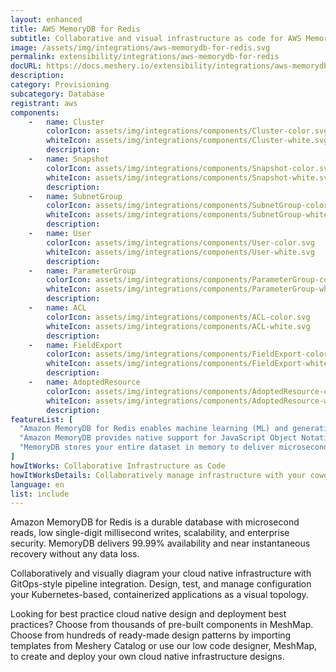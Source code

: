 ```yaml
---
layout: enhanced
title: AWS MemoryDB for Redis
subtitle: Collaborative and visual infrastructure as code for AWS MemoryDB for Redis
image: /assets/img/integrations/aws-memorydb-for-redis.svg
permalink: extensibility/integrations/aws-memorydb-for-redis
docURL: https://docs.meshery.io/extensibility/integrations/aws-memorydb-controller
description: 
category: Provisioning
subcategory: Database
registrant: aws
components: 
	-	name: Cluster
		colorIcon: assets/img/integrations/components/Cluster-color.svg
		whiteIcon: assets/img/integrations/components/Cluster-white.svg
		description: 
	-	name: Snapshot
		colorIcon: assets/img/integrations/components/Snapshot-color.svg
		whiteIcon: assets/img/integrations/components/Snapshot-white.svg
		description: 
	-	name: SubnetGroup
		colorIcon: assets/img/integrations/components/SubnetGroup-color.svg
		whiteIcon: assets/img/integrations/components/SubnetGroup-white.svg
		description: 
	-	name: User
		colorIcon: assets/img/integrations/components/User-color.svg
		whiteIcon: assets/img/integrations/components/User-white.svg
		description: 
	-	name: ParameterGroup
		colorIcon: assets/img/integrations/components/ParameterGroup-color.svg
		whiteIcon: assets/img/integrations/components/ParameterGroup-white.svg
		description: 
	-	name: ACL
		colorIcon: assets/img/integrations/components/ACL-color.svg
		whiteIcon: assets/img/integrations/components/ACL-white.svg
		description: 
	-	name: FieldExport
		colorIcon: assets/img/integrations/components/FieldExport-color.svg
		whiteIcon: assets/img/integrations/components/FieldExport-white.svg
		description: 
	-	name: AdoptedResource
		colorIcon: assets/img/integrations/components/AdoptedResource-color.svg
		whiteIcon: assets/img/integrations/components/AdoptedResource-white.svg
		description: 
featureList: [
  "Amazon MemoryDB for Redis enables machine learning (ML) and generative artificial intelligence (AI) models to work with data stored in Amazon MemoryDB in real-time and without moving your data.",
  "Amazon MemoryDB provides native support for JavaScript Object Notation (JSON) documents in addition to the data structures included in open source Redis, at no additional cost.",
  "MemoryDB stores your entire dataset in memory to deliver microsecond read latency, single-digit millisecond write latency, and high throughput. It can handle more than 13 trillion requests per day and support peaks of 160 million requests per second."
]
howItWorks: Collaborative Infrastructure as Code
howItWorksDetails: Collaboratively manage infrastructure with your coworkers synchronously sharing the same designs.
language: en
list: include
---
```

<p>
Amazon MemoryDB for Redis is a durable database with microsecond reads, low single-digit millisecond writes, scalability, and enterprise security. MemoryDB delivers 99.99% availability and near instantaneous recovery without any data loss.
</p>
<p>
    Collaboratively and visually diagram your cloud native infrastructure with GitOps-style pipeline integration. Design, test, and manage configuration your Kubernetes-based, containerized applications as a visual topology.
</p>
<p>
    Looking for best practice cloud native design and deployment best practices? Choose from thousands of pre-built components in MeshMap. Choose from hundreds of ready-made design patterns by importing templates from Meshery Catalog or use our low code designer, MeshMap, to create and deploy your own cloud native infrastructure designs.
</p>
